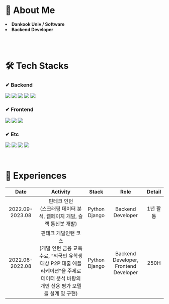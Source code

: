 # 🐰 About Me
<li> <b>Dankook Univ / Software</b> </li>
<li> <b>Backend Developer</b> </li>
  
<br><br>

# 🛠 Tech Stacks
### ✔ Backend
<p>
  <img src="https://img.shields.io/badge/Python-3776AB?style=flat&logo=Python&logoColor=white">
  <img src="https://img.shields.io/badge/django-092E20?style=for-the-badge&logo=django&logoColor=white">
  <img src="https://img.shields.io/badge/Node.js-339933?style=flat&logo=Node.js&logoColor=white">
  <img src="https://img.shields.io/badge/Flask-000000?style=flat-square&logo=flask&logoColor=white"/>
  <img src="https://img.shields.io/badge/MySQL-4479A1?style=flat&logo=MySQL&logoColor=white">
</p>

### ✔ Frontend
<p>  
<img src="https://img.shields.io/badge/JavaScript-F7DF1E?style=flat-square&logo=javascript&logoColor=black"/>
<img src="https://img.shields.io/badge/html5-E34F26?style=for-the-badge&logo=html5&logoColor=white">
<img src="https://img.shields.io/badge/css-1572B6?style=for-the-badge&logo=css3&logoColor=white">
</p>

### ✔ Etc
<p>
<img src="https://img.shields.io/badge/C-A8B9CC?style=flat&logo=C&logoColor=white">
<img src="https://img.shields.io/badge/C++-blue.svg?style=flat&logo=c%2B%2B&logoColor=white">
<img src="https://img.shields.io/badge/Linux-FCC624?style=flat-square&logo=linux&logoColor=black"/>
<img src="https://img.shields.io/badge/bootstrap-7952B3?style=for-the-badge&logo=bootstrap&logoColor=white">
</p>

<br>

# 🌱 Experiences
|Date|Activity|Stack|Role|Detail|
|:--:|:--:|:--:|:--:|:--:|
|2022.09-2023.08 |핀테크 인턴<br>(스크래핑 데이터 분석, 웹페이지 개발, 슬랙 통신봇 개발)|Python<br>Django|Backend Developer|1년 활동|
|2022.06-2022.08 |핀테크 개발인턴 코스<br>(개발 인턴 금융 교육 수료, “외국인 유학생 대상 P2P 대출 애플리케이션”을 주제로 데이터 분석 바탕의 개인 신용 평가 모델을 설계 및 구현)|Python<br>Django|Backend Developer, Frontend Developer|250H|
